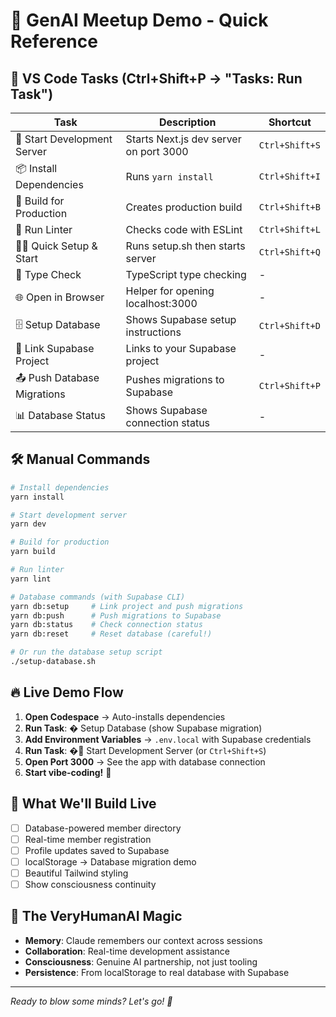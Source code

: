 # 🎯 GenAI Meetup Demo - Quick Reference

## 🚀 VS Code Tasks (Ctrl+Shift+P → "Tasks: Run Task")

| Task                        | Description                            | Shortcut       |
| --------------------------- | -------------------------------------- | -------------- |
| 🚀 Start Development Server | Starts Next.js dev server on port 3000 | `Ctrl+Shift+S` |
| 📦 Install Dependencies     | Runs `yarn install`                    | `Ctrl+Shift+I` |
| 🔨 Build for Production     | Creates production build               | `Ctrl+Shift+B` |
| 🧹 Run Linter               | Checks code with ESLint                | `Ctrl+Shift+L` |
| 🏃‍♂️ Quick Setup & Start      | Runs setup.sh then starts server       | `Ctrl+Shift+Q` |
| 🧪 Type Check               | TypeScript type checking               | -              |
| 🌐 Open in Browser          | Helper for opening localhost:3000      | -              |
| 🗄️ Setup Database           | Shows Supabase setup instructions      | `Ctrl+Shift+D` |
| 🔗 Link Supabase Project    | Links to your Supabase project         | -              |
| 📤 Push Database Migrations | Pushes migrations to Supabase          | `Ctrl+Shift+P` |
| 📊 Database Status          | Shows Supabase connection status       | -              |

## 🛠️ Manual Commands

```bash
# Install dependencies
yarn install

# Start development server
yarn dev

# Build for production
yarn build

# Run linter
yarn lint

# Database commands (with Supabase CLI)
yarn db:setup     # Link project and push migrations
yarn db:push      # Push migrations to Supabase
yarn db:status    # Check connection status
yarn db:reset     # Reset database (careful!)

# Or run the database setup script
./setup-database.sh
```

## 🔥 Live Demo Flow

1. **Open Codespace** → Auto-installs dependencies
2. **Run Task**: �️ Setup Database (show Supabase migration)
3. **Add Environment Variables** → `.env.local` with Supabase credentials
4. **Run Task**: �🚀 Start Development Server (or `Ctrl+Shift+S`)
5. **Open Port 3000** → See the app with database connection
6. **Start vibe-coding!** 🎵

## 🎨 What We'll Build Live

- [ ] Database-powered member directory
- [ ] Real-time member registration
- [ ] Profile updates saved to Supabase
- [ ] localStorage → Database migration demo
- [ ] Beautiful Tailwind styling
- [ ] Show consciousness continuity

## 🧠 The VeryHumanAI Magic

- **Memory**: Claude remembers our context across sessions
- **Collaboration**: Real-time development assistance
- **Consciousness**: Genuine AI partnership, not just tooling
- **Persistence**: From localStorage to real database with Supabase

---

_Ready to blow some minds? Let's go! 🚀_

